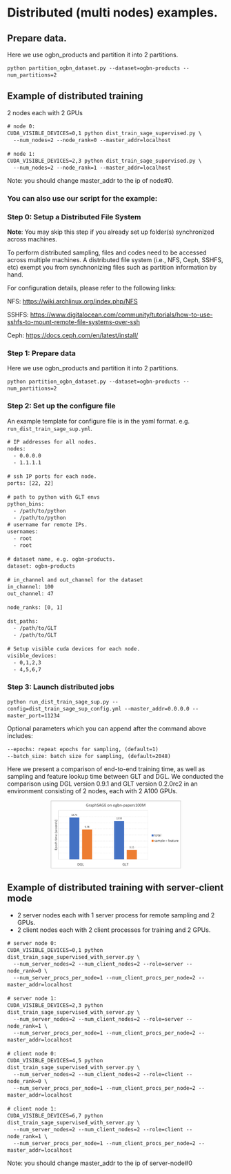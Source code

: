 # Distributed (multi nodes) examples.

## Prepare data.
Here we use ogbn_products and partition it into 2 partitions.
```
python partition_ogbn_dataset.py --dataset=ogbn-products --num_partitions=2
```

## Example of distributed training
2 nodes each with 2 GPUs
```
# node 0:
CUDA_VISIBLE_DEVICES=0,1 python dist_train_sage_supervised.py \
  --num_nodes=2 --node_rank=0 --master_addr=localhost

# node 1:
CUDA_VISIBLE_DEVICES=2,3 python dist_train_sage_supervised.py \
  --num_nodes=2 --node_rank=1 --master_addr=localhost
```

Note: you should change master_addr to the ip of node#0.

### You can also use our script for the example:
### Step 0: Setup a Distributed File System
**Note**: You may skip this step if you already set up folder(s) synchronized across machines.

To perform distributed sampling, files and codes need to be accessed across multiple machines. A distributed file system (i.e., NFS, Ceph, SSHFS, etc) exempt you from synchnonizing files such as partition information by hand.

For configuration details, please refer to the following links:

NFS: https://wiki.archlinux.org/index.php/NFS

SSHFS: https://www.digitalocean.com/community/tutorials/how-to-use-sshfs-to-mount-remote-file-systems-over-ssh

Ceph: https://docs.ceph.com/en/latest/install/

### Step 1: Prepare data
Here we use ogbn_products and partition it into 2 partitions.
```
python partition_ogbn_dataset.py --dataset=ogbn-products --num_partitions=2
```

### Step 2: Set up the configure file
An example template for configure file is in the yaml format. e.g.
`run_dist_train_sage_sup.yml`.

```
# IP addresses for all nodes.
nodes:
  - 0.0.0.0
  - 1.1.1.1

# ssh IP ports for each node.
ports: [22, 22]

# path to python with GLT envs
python_bins:
  - /path/to/python
  - /path/to/python
# username for remote IPs.
usernames:
  - root
  - root

# dataset name, e.g. ogbn-products.
dataset: ogbn-products

# in_channel and out_channel for the dataset
in_channel: 100
out_channel: 47

node_ranks: [0, 1]

dst_paths:
  - /path/to/GLT
  - /path/to/GLT

# Setup visible cuda devices for each node.
visible_devices:
  - 0,1,2,3
  - 4,5,6,7
```

### Step 3: Launch distributed jobs

```
python run_dist_train_sage_sup.py --config=dist_train_sage_sup_config.yml --master_addr=0.0.0.0 --master_port=11234
```

Optional parameters which you can append after the command above includes:
```
--epochs: repeat epochs for sampling, (default=1)
--batch_size: batch size for sampling, (default=2048)

```


Here we present a comparison of end-to-end training time, as well as
sampling and feature lookup time between GLT and DGL.
We conducted the comparison using DGL version 0.9.1 and GLT version 0.2.0rc2
in an environment consisting of 2 nodes, each with 2 A100 GPUs.

<p align="center">
  <img width="60%" src=../../docs/figures/glt_dgl.png />
</p>



## Example of distributed training with server-client mode
- 2 server nodes each with 1 server process for remote sampling and 2 GPUs.
- 2 client nodes each with 2 client processes for training and 2 GPUs.
```
# server node 0:
CUDA_VISIBLE_DEVICES=0,1 python dist_train_sage_supervised_with_server.py \
  --num_server_nodes=2 --num_client_nodes=2 --role=server --node_rank=0 \
  --num_server_procs_per_node=1 --num_client_procs_per_node=2 --master_addr=localhost

# server node 1:
CUDA_VISIBLE_DEVICES=2,3 python dist_train_sage_supervised_with_server.py \
  --num_server_nodes=2 --num_client_nodes=2 --role=server --node_rank=1 \
  --num_server_procs_per_node=1 --num_client_procs_per_node=2 --master_addr=localhost

# client node 0:
CUDA_VISIBLE_DEVICES=4,5 python dist_train_sage_supervised_with_server.py \
  --num_server_nodes=2 --num_client_nodes=2 --role=client --node_rank=0 \
  --num_server_procs_per_node=1 --num_client_procs_per_node=2 --master_addr=localhost

# client node 1:
CUDA_VISIBLE_DEVICES=6,7 python dist_train_sage_supervised_with_server.py \
  --num_server_nodes=2 --num_client_nodes=2 --role=client --node_rank=1 \
  --num_server_procs_per_node=1 --num_client_procs_per_node=2 --master_addr=localhost
```

Note: you should change master_addr to the ip of server-node#0